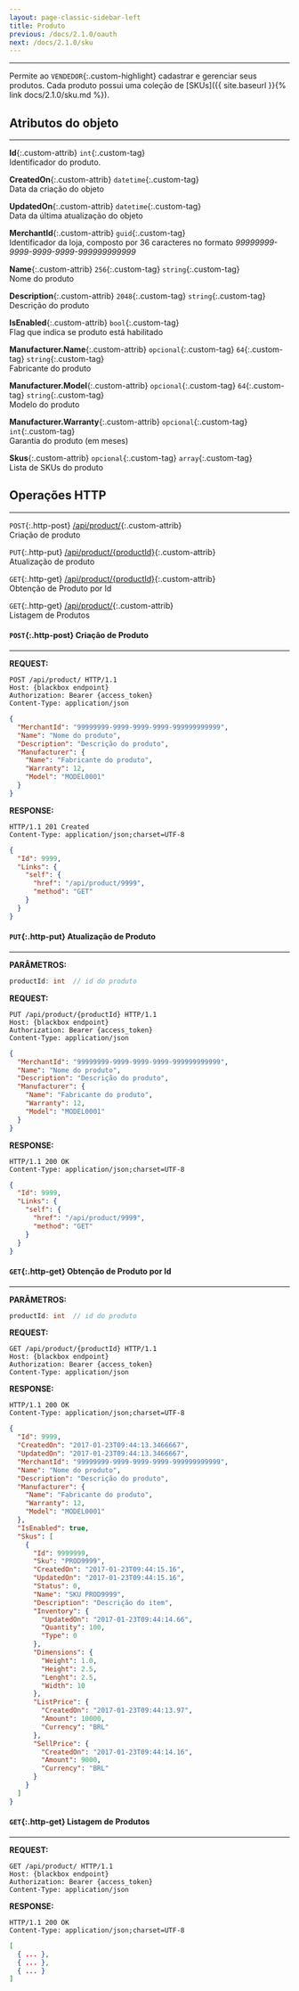```yaml
---
layout: page-classic-sidebar-left
title: Produto
previous: /docs/2.1.0/oauth
next: /docs/2.1.0/sku
---
```

---

Permite ao `VENDEDOR`{:.custom-highlight} cadastrar e gerenciar seus produtos. Cada produto possui uma coleção de [SKUs]({{ site.baseurl }}{% link docs/2.1.0/sku.md %}).  

  
<a name="attributes"></a>
  
## Atributos do objeto
-----------------------------------

**Id**{:.custom-attrib}  `int`{:.custom-tag}  
Identificador do produto.  

**CreatedOn**{:.custom-attrib}  `datetime`{:.custom-tag}  
Data da criação do objeto  

**UpdatedOn**{:.custom-attrib}  `datetime`{:.custom-tag}  
Data da última atualização do objeto

**MerchantId**{:.custom-attrib}  `guid`{:.custom-tag}  
Identificador da loja, composto por 36 caracteres no formato *99999999-9999-9999-9999-999999999999*  

**Name**{:.custom-attrib}  `256`{:.custom-tag}  `string`{:.custom-tag}  
Nome do produto

**Description**{:.custom-attrib}  `2048`{:.custom-tag}  `string`{:.custom-tag}  
Descrição do produto

**IsEnabled**{:.custom-attrib}  `bool`{:.custom-tag}  
Flag que indica se produto está habilitado

**Manufacturer.Name**{:.custom-attrib}  `opcional`{:.custom-tag}  `64`{:.custom-tag}  `string`{:.custom-tag}  
Fabricante do produto

**Manufacturer.Model**{:.custom-attrib}  `opcional`{:.custom-tag}  `64`{:.custom-tag}  `string`{:.custom-tag}  
Modelo do produto  

**Manufacturer.Warranty**{:.custom-attrib}  `opcional`{:.custom-tag}  `int`{:.custom-tag}  
Garantia do produto (em meses)  

**Skus**{:.custom-attrib}  `opcional`{:.custom-tag}  `array`{:.custom-tag}  
Lista de SKUs do produto  
  
<a style="float: right;" href="#attributes"><i class="fa fa-angle-double-up fa-fw"></i></a>

<a name="http_operations"></a>

## Operações HTTP
-----------------------------------

`POST`{:.http-post} [/api/product/](#post_product){:.custom-attrib}  
Criação de produto  

`PUT`{:.http-put} [/api/product/{productId}](#put_product){:.custom-attrib}  
Atualização de produto  

`GET`{:.http-get} [/api/product/{productId}](#getbyid_product){:.custom-attrib}  
Obtenção de Produto por Id  

`GET`{:.http-get} [/api/product/](#get_product){:.custom-attrib}  
Listagem de Produtos  

<a style="float: right;" href="#http_operations"><i class="fa fa-angle-double-up fa-fw"></i></a>

<a name="post_product"></a>

#### `POST`{:.http-post} Criação de Produto 
-------------------------------------------

**REQUEST:**  

``` http
POST /api/product/ HTTP/1.1
Host: {blackbox endpoint}
Authorization: Bearer {access_token}
Content-Type: application/json
```

``` json
{
  "MerchantId": "99999999-9999-9999-9999-999999999999",
  "Name": "Nome do produto",
  "Description": "Descrição do produto",
  "Manufacturer": {
    "Name": "Fabricante do produto", 
    "Warranty": 12,
    "Model": "MODEL0001"
  }
}
```

**RESPONSE:**  

``` http
HTTP/1.1 201 Created
Content-Type: application/json;charset=UTF-8
```
``` json
{
  "Id": 9999,
  "Links": {
    "self": {
      "href": "/api/product/9999",
      "method": "GET"
    }
  }
}
```
  
<a style="float: right;" href="#http_operations"><i class="fa fa-angle-double-up fa-fw"></i></a>
  
<a name="put_product"></a>

#### `PUT`{:.http-put} Atualização de Produto 
-------------------------------------------
  
**PARÂMETROS:**  

``` csharp
productId: int  // id do produto
```

**REQUEST:**  

``` http
PUT /api/product/{productId} HTTP/1.1
Host: {blackbox endpoint}
Authorization: Bearer {access_token}
Content-Type: application/json
```

``` json
{
  "MerchantId": "99999999-9999-9999-9999-999999999999",
  "Name": "Nome do produto",
  "Description": "Descrição do produto",
  "Manufacturer": {
    "Name": "Fabricante do produto", 
    "Warranty": 12,  
    "Model": "MODEL0001" 
  }
}
```

**RESPONSE:**  

``` http
HTTP/1.1 200 OK
Content-Type: application/json;charset=UTF-8
```
``` json
{
  "Id": 9999,
  "Links": {
    "self": {
      "href": "/api/product/9999",
      "method": "GET"
    }
  }
}
```
  
<a style="float: right;" href="#http_operations"><i class="fa fa-angle-double-up fa-fw"></i></a>
  
<a name="getbyid_product"></a>

#### `GET`{:.http-get} Obtenção de Produto por Id
-------------------------------------------------

**PARÂMETROS:**  

``` csharp
productId: int  // id do produto
```

**REQUEST:**  

``` http
GET /api/product/{productId} HTTP/1.1
Host: {blackbox endpoint}
Authorization: Bearer {access_token}
Content-Type: application/json
```

**RESPONSE:**  

``` http
HTTP/1.1 200 OK
Content-Type: application/json;charset=UTF-8
```
``` json
{
  "Id": 9999,
  "CreatedOn": "2017-01-23T09:44:13.3466667",
  "UpdatedOn": "2017-01-23T09:44:13.3466667",
  "MerchantId": "99999999-9999-9999-9999-999999999999",
  "Name": "Nome do produto",
  "Description": "Descrição do produto",
  "Manufacturer": {
    "Name": "Fabricante do produto",
    "Warranty": 12,
    "Model": "MODEL0001"
  },
  "IsEnabled": true,
  "Skus": [
    {
      "Id": 9999999,
      "Sku": "PROD9999",
      "CreatedOn": "2017-01-23T09:44:15.16",
      "UpdatedOn": "2017-01-23T09:44:15.16",
      "Status": 0,
      "Name": "SKU PROD9999",
      "Description": "Descrição do item",
      "Inventory": {
        "UpdatedOn": "2017-01-23T09:44:14.66",
        "Quantity": 100,
        "Type": 0
      },
      "Dimensions": {
        "Weight": 1.0,
        "Height": 2.5,
        "Lenght": 2.5,
        "Width": 10
      },
      "ListPrice": {
        "CreatedOn": "2017-01-23T09:44:13.97",
        "Amount": 10000,
        "Currency": "BRL"
      },
      "SellPrice": {
        "CreatedOn": "2017-01-23T09:44:14.16",
        "Amount": 9000,
        "Currency": "BRL"
      }
    }
  ]
}
```
  
<a style="float: right;" href="#http_operations"><i class="fa fa-angle-double-up fa-fw"></i></a>
  
<a name="get_product"></a>

#### `GET`{:.http-get} Listagem de Produtos
-------------------------------------------------

**REQUEST:**  

``` http
GET /api/product/ HTTP/1.1
Host: {blackbox endpoint}
Authorization: Bearer {access_token}
Content-Type: application/json
```

**RESPONSE:**  

``` http
HTTP/1.1 200 OK
Content-Type: application/json;charset=UTF-8
```
``` json
[
  { ... },
  { ... },
  { ... }
]
```
  
<a style="float: right;" href="#http_operations"><i class="fa fa-angle-double-up fa-fw"></i></a>
  

